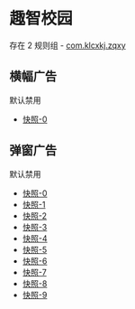 # 趣智校园

存在 2 规则组 - [com.klcxkj.zqxy](/src/apps/com.klcxkj.zqxy.ts)

## 横幅广告

默认禁用

- [快照-0](https://i.gkd.li/import/13488870)

## 弹窗广告

默认禁用

- [快照-0](https://i.gkd.li/import/13195649)
- [快照-1](https://i.gkd.li/import/12781415)
- [快照-2](https://i.gkd.li/import/12781461)
- [快照-3](https://i.gkd.li/import/13488673)
- [快照-4](https://i.gkd.li/import/13546464)
- [快照-5](https://i.gkd.li/import/13071301)
- [快照-6](https://i.gkd.li/import/13274836)
- [快照-7](https://i.gkd.li/import/13274836)
- [快照-8](https://i.gkd.li/import/13707849)
- [快照-9](https://i.gkd.li/import/13274838)
